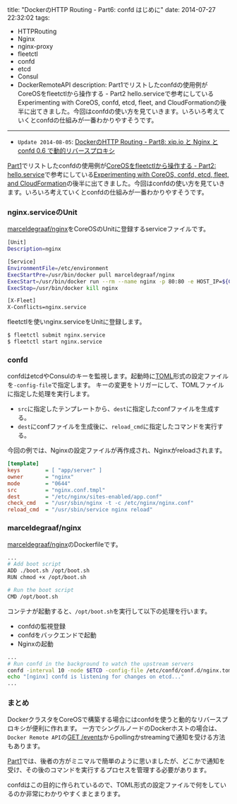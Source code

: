 title: "DockerのHTTP Routing - Part6: confd はじめに"
date: 2014-07-27 22:32:02
tags:
 - HTTPRouting
 - Nginx
 - nginx-proxy
 - fleetctl
 - confd
 - etcd
 - Consul
 - DockerRemoteAPI
description: Part1でリストしたconfdの使用例がCoreOSをfleetctlから操作する - Part2 hello.serviceで参考にしているExperimenting with CoreOS, confd, etcd, fleet, and CloudFormationの後半に出てきました。今回はconfdの使い方を見ていきます。いろいろ考えていくとconfdの仕組みが一番わかりやすそうです。
---

* `Update 2014-08-05`: [DockerのHTTP Routing - Part8: xip.io と Nginx と confd 0.6 で動的リバースプロキシ](/2014/08/05/docker-reverse-proxy-xipio-nginx-confd-sinatra/)

[Part1](/2014/07/14/docker-service-discovery-http-routing/)でリストしたconfdの使用例が[CoreOSをfleetctlから操作する - Part2: hello.service](/2014/07/26/coreos-fleetctl-hello-service/)で参考にしている[Experimenting with CoreOS, confd, etcd, fleet, and CloudFormation](http://marceldegraaf.net/2014/04/24/experimenting-with-coreos-confd-etcd-fleet-and-cloudformation.html)の後半に出てきました。今回はconfdの使い方を見ていきます。いろいろ考えていくとconfdの仕組みが一番わかりやすそうです。

<!-- more -->

### nginx.serviceのUnit

[marceldegraaf/nginx](https://registry.hub.docker.com/u/marceldegraaf/nginx/)をCoreOSのUnitに登録するserviceファイルです。

``` bash nginx.service
[Unit]
Description=nginx

[Service]
EnvironmentFile=/etc/environment
ExecStartPre=/usr/bin/docker pull marceldegraaf/nginx
ExecStart=/usr/bin/docker run --rm --name nginx -p 80:80 -e HOST_IP=${COREOS_PRIVATE_IPV4} marceldegraaf/nginx
ExecStop=/usr/bin/docker kill nginx

[X-Fleet]
X-Conflicts=nginx.service
```

fleetctlを使いnginx.serviceをUnitに登録します。

``` bash
$ fleetctl submit nginx.service
$ fleetctl start nginx.service
```

### confd

confdはetcdやConsulのキーを監視します。起動時に[TOML](https://github.com/mojombo/toml)形式の設定ファイルを`-config-file`で指定します。
キーの変更をトリガーにして、TOMLファイルに指定した処理を実行します。

* `src`に指定したテンプレートから、`dest`に指定したconfファイルを生成する。
* `dest`にconfファイルを生成後に、`reload_cmd`に指定したコマンドを実行する。

今回の例では、Nginxの設定ファイルが再作成され、Nginxがreloadされます。

``` ini /etc/confd/conf.d/nginx.toml
[template]
keys        = [ "app/server" ]
owner       = "nginx"
mode        = "0644"
src         = "nginx.conf.tmpl"
dest        = "/etc/nginx/sites-enabled/app.conf"
check_cmd   = "/usr/sbin/nginx -t -c /etc/nginx/nginx.conf"
reload_cmd  = "/usr/sbin/service nginx reload"
```

### marceldegraaf/nginx

[marceldegraaf/nginx](https://registry.hub.docker.com/u/marceldegraaf/nginx/)のDockerfileです。

``` bash Dockerfile
...
# Add boot script
ADD ./boot.sh /opt/boot.sh
RUN chmod +x /opt/boot.sh

# Run the boot script
CMD /opt/boot.sh
```

コンテナが起動すると、`/opt/boot.sh`を実行して以下の処理を行います。

* confdの監視登録
* confdをバックエンドで起動
* Nginxの起動

``` bash /opt/boot.sh
...
# Run confd in the background to watch the upstream servers
confd -interval 10 -node $ETCD -config-file /etc/confd/conf.d/nginx.toml &
echo "[nginx] confd is listening for changes on etcd..."
...
```

### まとめ

DockerクラスタをCoreOSで構築する場合にはconfdを使うと動的なリバースプロキシが便利に作れます。
一方でシングルノードのDockerホストの場合は、`Docker Remote API`の[GET /events](http://docs.docker.com/reference/api/docker_remote_api_v1.10/#monitor-dockers-events)からpollingかstreamingで通知を受ける方法もあります。

[Part1](/2014/07/14/docker-service-discovery-http-routing/)では、後者の方がミニマルで簡単のように思いましたが、どこかで通知を受け、その後のコマンドを実行するプロセスを管理する必要があります。

confdはこの目的に作られているので、TOML形式の設定ファイルで何をしているのか非常にわかりやすくまとまります。





